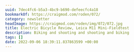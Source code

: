 ```yaml
---
uuid: 7dec4fc6-b5a3-4bc9-b690-defeecfc4a18
bookmarkOf: https://craigmod.com/roden/072/
category: newsletter
headImage: https://craigmod.com/roden/img/072/072.jpg
title: Electric Bicycle Review, Leica M11 Mini-Fieldtest
description: Biking and shooting and shooting and biking
tags: []
date: 2022-09-06 18:39:11.837863599 +00:00
---
```


